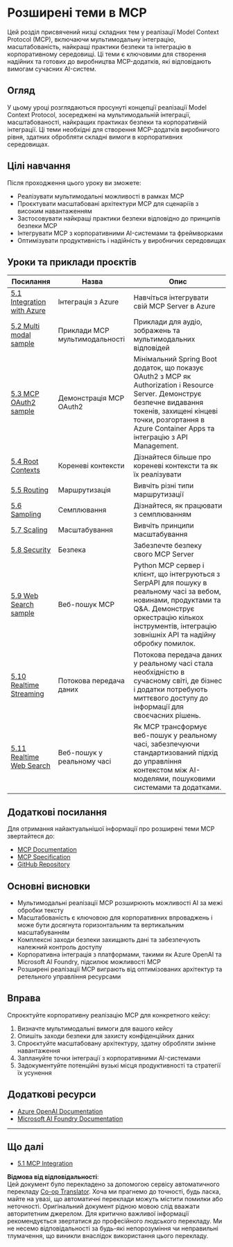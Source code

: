 <!--
CO_OP_TRANSLATOR_METADATA:
{
  "original_hash": "b1cffc51b82049ac3d5e88db0ff4a0a1",
  "translation_date": "2025-06-17T16:51:13+00:00",
  "source_file": "05-AdvancedTopics/README.md",
  "language_code": "uk"
}
-->
# Розширені теми в MCP

Цей розділ присвячений низці складних тем у реалізації Model Context Protocol (MCP), включаючи мультимодальну інтеграцію, масштабованість, найкращі практики безпеки та інтеграцію в корпоративному середовищі. Ці теми є ключовими для створення надійних та готових до виробництва MCP-додатків, які відповідають вимогам сучасних AI-систем.

## Огляд

У цьому уроці розглядаються просунуті концепції реалізації Model Context Protocol, зосереджені на мультимодальній інтеграції, масштабованості, найкращих практиках безпеки та корпоративній інтеграції. Ці теми необхідні для створення MCP-додатків виробничого рівня, здатних обробляти складні вимоги в корпоративних середовищах.

## Цілі навчання

Після проходження цього уроку ви зможете:

- Реалізувати мультимодальні можливості в рамках MCP
- Проєктувати масштабовані архітектури MCP для сценаріїв з високим навантаженням
- Застосовувати найкращі практики безпеки відповідно до принципів безпеки MCP
- Інтегрувати MCP з корпоративними AI-системами та фреймворками
- Оптимізувати продуктивність і надійність у виробничих середовищах

## Уроки та приклади проєктів

| Посилання | Назва | Опис |
|------|-------|-------------|
| [5.1 Integration with Azure](./mcp-integration/README.md) | Інтеграція з Azure | Навчіться інтегрувати свій MCP Server в Azure |
| [5.2 Multi modal sample](./mcp-multi-modality/README.md) | Приклади MCP мультимодальності | Приклади для аудіо, зображень та мультимодальних відповідей |
| [5.3 MCP OAuth2 sample](../../../05-AdvancedTopics/mcp-oauth2-demo) | Демонстрація MCP OAuth2 | Мінімальний Spring Boot додаток, що показує OAuth2 з MCP як Authorization і Resource Server. Демонструє безпечне видавання токенів, захищені кінцеві точки, розгортання в Azure Container Apps та інтеграцію з API Management. |
| [5.4 Root Contexts](./mcp-root-contexts/README.md) | Кореневі контексти | Дізнайтеся більше про кореневі контексти та як їх реалізувати |
| [5.5 Routing](./mcp-routing/README.md) | Маршрутизація | Вивчіть різні типи маршрутизації |
| [5.6 Sampling](./mcp-sampling/README.md) | Семплювання | Дізнайтеся, як працювати з семплюванням |
| [5.7 Scaling](./mcp-scaling/README.md) | Масштабування | Вивчіть принципи масштабування |
| [5.8 Security](./mcp-security/README.md) | Безпека | Забезпечте безпеку свого MCP Server |
| [5.9 Web Search sample](./web-search-mcp/README.md) | Веб-пошук MCP | Python MCP сервер і клієнт, що інтегруються з SerpAPI для пошуку в реальному часі за вебом, новинами, продуктами та Q&A. Демонструє оркестрацію кількох інструментів, інтеграцію зовнішніх API та надійну обробку помилок. |
| [5.10 Realtime Streaming](./mcp-realtimestreaming/README.md) | Потокова передача даних | Потокова передача даних у реальному часі стала необхідністю в сучасному світі, де бізнес і додатки потребують миттєвого доступу до інформації для своєчасних рішень. |
| [5.11 Realtime Web Search](./mcp-realtimesearch/README.md) | Веб-пошук у реальному часі | Як MCP трансформує веб-пошук у реальному часі, забезпечуючи стандартизований підхід до управління контекстом між AI-моделями, пошуковими системами та додатками. |

## Додаткові посилання

Для отримання найактуальнішої інформації про розширені теми MCP звертайтеся до:
- [MCP Documentation](https://modelcontextprotocol.io/)
- [MCP Specification](https://spec.modelcontextprotocol.io/)
- [GitHub Repository](https://github.com/modelcontextprotocol)

## Основні висновки

- Мультимодальні реалізації MCP розширюють можливості AI за межі обробки тексту
- Масштабованість є ключовою для корпоративних впроваджень і може бути досягнута горизонтальним та вертикальним масштабуванням
- Комплексні заходи безпеки захищають дані та забезпечують належний контроль доступу
- Корпоративна інтеграція з платформами, такими як Azure OpenAI та Microsoft AI Foundry, підсилює можливості MCP
- Розширені реалізації MCP виграють від оптимізованих архітектур та ретельного управління ресурсами

## Вправа

Спроєктуйте корпоративну реалізацію MCP для конкретного кейсу:

1. Визначте мультимодальні вимоги для вашого кейсу
2. Опишіть заходи безпеки для захисту конфіденційних даних
3. Спроєктуйте масштабовану архітектуру, здатну обробляти змінне навантаження
4. Заплануйте точки інтеграції з корпоративними AI-системами
5. Задокументуйте потенційні вузькі місця продуктивності та стратегії їх усунення

## Додаткові ресурси

- [Azure OpenAI Documentation](https://learn.microsoft.com/en-us/azure/ai-services/openai/)
- [Microsoft AI Foundry Documentation](https://learn.microsoft.com/en-us/ai-services/)

---

## Що далі

- [5.1 MCP Integration](./mcp-integration/README.md)

**Відмова від відповідальності**:  
Цей документ було перекладено за допомогою сервісу автоматичного перекладу [Co-op Translator](https://github.com/Azure/co-op-translator). Хоча ми прагнемо до точності, будь ласка, майте на увазі, що автоматичні переклади можуть містити помилки або неточності. Оригінальний документ рідною мовою слід вважати авторитетним джерелом. Для критично важливої інформації рекомендується звертатися до професійного людського перекладу. Ми не несемо відповідальності за будь-які непорозуміння чи неправильні тлумачення, що виникли внаслідок використання цього перекладу.